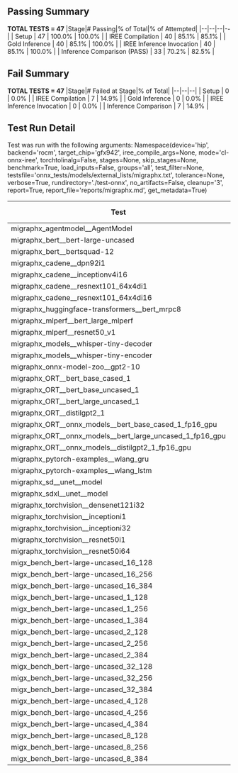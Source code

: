 ## Passing Summary

**TOTAL TESTS = 47**
|Stage|# Passing|% of Total|% of Attempted|
|--|--|--|--|
| Setup | 47 | 100.0% | 100.0% |
| IREE Compilation | 40 | 85.1% | 85.1% |
| Gold Inference | 40 | 85.1% | 100.0% |
| IREE Inference Invocation | 40 | 85.1% | 100.0% |
| Inference Comparison (PASS) | 33 | 70.2% | 82.5% |
## Fail Summary

**TOTAL TESTS = 47**
|Stage|# Failed at Stage|% of Total|
|--|--|--|
| Setup | 0 | 0.0% |
| IREE Compilation | 7 | 14.9% |
| Gold Inference | 0 | 0.0% |
| IREE Inference Invocation | 0 | 0.0% |
| Inference Comparison | 7 | 14.9% |
## Test Run Detail
Test was run with the following arguments:
Namespace(device='hip', backend='rocm', target_chip='gfx942', iree_compile_args=None, mode='cl-onnx-iree', torchtolinalg=False, stages=None, skip_stages=None, benchmark=True, load_inputs=False, groups='all', test_filter=None, testsfile='onnx_tests/models/external_lists/migraphx.txt', tolerance=None, verbose=True, rundirectory='./test-onnx', no_artifacts=False, cleanup='3', report=True, report_file='reports/migraphx.md', get_metadata=True)

| Test | Exit Status | Mean Benchmark Time (ms) | Notes |
|--|--|--|--|
| migraphx_agentmodel__AgentModel | compilation | None | |
| migraphx_bert__bert-large-uncased | PASS | 20.12798600993673 | |
| migraphx_bert__bertsquad-12 | PASS | 21.775932298368655 | |
| migraphx_cadene__dpn92i1 | compilation | None | |
| migraphx_cadene__inceptionv4i16 | PASS | 151.46206180118799 | |
| migraphx_cadene__resnext101_64x4di1 | compilation | None | |
| migraphx_cadene__resnext101_64x4di16 | PASS | 213.1833297737305 | |
| migraphx_huggingface-transformers__bert_mrpc8 | PASS | 7.6245725376337035 | |
| migraphx_mlperf__bert_large_mlperf | Numerics | 42.61376480151537 | |
| migraphx_mlperf__resnet50_v1 | PASS | 6.490901802155551 | |
| migraphx_models__whisper-tiny-decoder | PASS | 31.787031365046644 | |
| migraphx_models__whisper-tiny-encoder | Numerics | 52.77761530753475 | |
| migraphx_onnx-model-zoo__gpt2-10 | compilation | None | |
| migraphx_ORT__bert_base_cased_1 | PASS | 114.52547127636433 | |
| migraphx_ORT__bert_base_uncased_1 | PASS | 114.32237394344862 | |
| migraphx_ORT__bert_large_uncased_1 | PASS | 371.75978983577807 | |
| migraphx_ORT__distilgpt2_1 | PASS | 64.01343375733686 | |
| migraphx_ORT__onnx_models__bert_base_cased_1_fp16_gpu | Numerics | 72.55791423279636 | |
| migraphx_ORT__onnx_models__bert_large_uncased_1_fp16_gpu | Numerics | 273.82353777971326 | |
| migraphx_ORT__onnx_models__distilgpt2_1_fp16_gpu | Numerics | 39.3713809998762 | |
| migraphx_pytorch-examples__wlang_gru | PASS | 24.523578554731042 | |
| migraphx_pytorch-examples__wlang_lstm | PASS | 19.81129006192835 | |
| migraphx_sd__unet__model | compilation | None | |
| migraphx_sdxl__unet__model | compilation | None | |
| migraphx_torchvision__densenet121i32 | PASS | 50.62511226112421 | |
| migraphx_torchvision__inceptioni1 | PASS | 15.93584628757195 | |
| migraphx_torchvision__inceptioni32 | PASS | 137.95471273479052 | |
| migraphx_torchvision__resnet50i1 | compilation | None | |
| migraphx_torchvision__resnet50i64 | PASS | 182.6455659174826 | |
| migx_bench_bert-large-uncased_16_128 | PASS | 33.197362492616755 | |
| migx_bench_bert-large-uncased_16_256 | PASS | 57.32389549909082 | |
| migx_bench_bert-large-uncased_16_384 | Numerics | 73.27255273218421 | |
| migx_bench_bert-large-uncased_1_128 | PASS | 13.524343730984045 | |
| migx_bench_bert-large-uncased_1_256 | PASS | 13.82113603347748 | |
| migx_bench_bert-large-uncased_1_384 | PASS | 19.965869980210083 | |
| migx_bench_bert-large-uncased_2_128 | PASS | 13.495616557637007 | |
| migx_bench_bert-large-uncased_2_256 | PASS | 14.100353419877742 | |
| migx_bench_bert-large-uncased_2_384 | PASS | 21.525582800677512 | |
| migx_bench_bert-large-uncased_32_128 | PASS | 68.93059233407257 | |
| migx_bench_bert-large-uncased_32_256 | PASS | 104.1562933810166 | |
| migx_bench_bert-large-uncased_32_384 | Numerics | 144.21726080375566 | |
| migx_bench_bert-large-uncased_4_128 | PASS | 15.247854984751763 | |
| migx_bench_bert-large-uncased_4_256 | PASS | 17.491982096159727 | |
| migx_bench_bert-large-uncased_4_384 | PASS | 26.531033563794782 | |
| migx_bench_bert-large-uncased_8_128 | PASS | 20.017738342756356 | |
| migx_bench_bert-large-uncased_8_256 | PASS | 27.795233014039695 | |
| migx_bench_bert-large-uncased_8_384 | PASS | 41.089785704160946 | |
